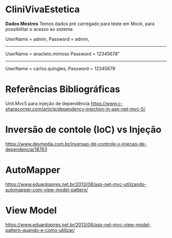 # CliniVivaEstetica
__Dados Mestres__
Temos dados pré carregado para teste em Mock, para possibilitar o acesso ao sistema

UserName  = admin,
Password = admin,
___________________________
UserName  = anacleto.mimoso
Password = 12345678"
___________________________
UserName  = carlos.quingles,
Password = 12345678

# Referências Bibliográficas
Unit.Mvc5 para injeção de dependência
https://www.c-sharpcorner.com/article/dependency-injection-in-asp-net-mvc-5/

# Inversão de contole (IoC) vs Injeção 
https://www.devmedia.com.br/inversao-de-controle-x-injecao-de-dependencia/18763

# AutoMapper
https://www.eduardopires.net.br/2013/08/asp-net-mvc-utilizando-automapper-com-view-model-pattern/

# View Model
https://www.eduardopires.net.br/2013/08/asp-net-mvc-view-model-pattern-quando-e-como-utilizar/
